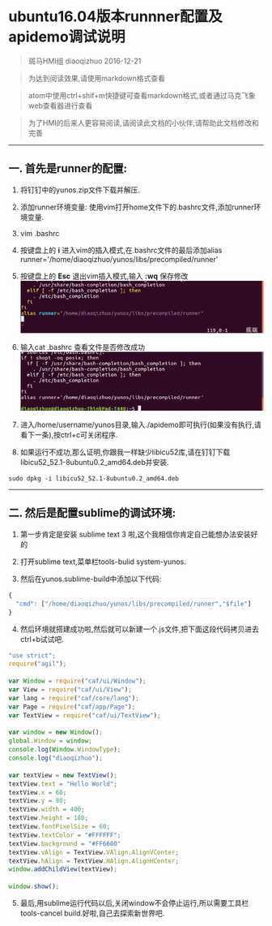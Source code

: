 # ubuntu16.04版本runnner配置及apidemo调试说明

> 斑马HMI组  diaoqizhuo  2016-12-21

> 为达到阅读效果,请使用markdown格式查看

> atom中使用ctrl+shif+m快捷键可查看markdown格式,或者通过马克飞象web查看器进行查看

> 为了HMI的后来人更容易阅读,请阅读此文档的小伙伴,请帮助此文档修改和完善

___________


## 一. 首先是runner的配置:

1. 将钉钉中的yunos.zip文件下载并解压.

2. 添加runner环境变量: 使用vim打开home文件下的.bashrc文件,添加runner环境变量.

  1. vim .bashrc

  2. 按键盘上的 **i** 进入vim的插入模式,在.bashrc文件的最后添加alias runner='/home/diaoqizhuo/yunos/libs/precompiled/runner'


  3. 按键盘上的 **Esc** 退出vim插入模式,输入 **:wq** 保存修改
  ![](https://github.com/DiaoQizhuo1991/Markdown-photos/blob/master/runner%E7%8E%AF%E5%A2%83%E9%85%8D%E7%BD%AE.png?raw=true)

  4. 输入cat .bashrc 查看文件是否修改成功
  ![](https://github.com/DiaoQizhuo1991/Markdown-photos/blob/master/cat%E6%9F%A5%E7%9C%8Brunner%E9%85%8D%E7%BD%AE.png?raw=true)

3. 进入/home/username/yunos目录,输入./apidemo即可执行(如果没有执行,请看下一条),按ctrl+c可关闭程序.

4. 如果运行不成功,那么证明,你跟我一样缺少libicu52库,请在钉钉下载libicu52_52.1-8ubuntu0.2_amd64.deb并安装.
  ```linux
  sudo dpkg -i libicu52_52.1-8ubuntu0.2_amd64.deb
  ```

____________

## 二. 然后是配置sublime的调试环境:

1. 第一步肯定是安装 sublime text 3 啦,这个我相信你肯定自己能想办法安装好的

2. 打开sublime text,菜单栏tools-bulid system-yunos.

3. 然后在yunos.sublime-build中添加以下代码:
  ```javascript
  {
	"cmd": ["/home/diaoqizhuo/yunos/libs/precompiled/runner","$file"]
  }
  ```
4. 然后环境就搭建成功啦,然后就可以新建一个.js文件,把下面这段代码拷贝进去ctrl+b试试吧.
  ```javascript
  "use strict";
  require("agil");

  var Window = require("caf/ui/Window");
  var View = require("caf/ui/View");
  var lang = require("caf/core/lang");
  var Page = require("caf/app/Page");
  var TextView = require("caf/ui/TextView");

  var window = new Window();
  global.Window = window;
  console.log(Window.WindowType);
  console.log("diaoqizhuo");

  var textView = new TextView();
  textView.text = "Hello World";
  textView.x = 60;
  textView.y = 80;
  textView.width = 400;
  textView.height = 180;
  textView.fontPixelSize = 60;
  textView.textColor = "#FFFFFF";
  textView.background = "#FF6600"
  textView.vAlign = TextView.VAlign.AlignVCenter;
  textView.hAlign = TextView.HAlign.AlignHCenter;
  window.addChildView(textView);

  window.show();
  ```

5. 最后,用sublime运行代码以后,关闭window不会停止运行,所以需要工具栏tools-cancel build.好啦,自己去探索新世界吧.
